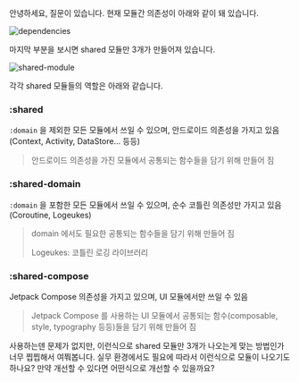 안녕하세요, 질문이 있습니다. 현재 모듈간 의존성이 아래와 같이 돼 있습니다.

![dependencies](https://github.com/runner-be/RunnerBe-Android/raw/develop/art/project-dependency-graph/graph.dot.png)

마지막 부분을 보시면 shared 모듈만 3개가 만들어져 있습니다.

![shared-module](https://user-images.githubusercontent.com/40740128/155938312-b81734e9-39c9-4a25-b0ba-617e5eb772a5.png)

각각 shared 모듈들의 역할은 아래와 같습니다.

### :shared

`:domain` 을 제외한 모든 모듈에서 쓰일 수 있으며, 안드로이드 의존성을 가지고 있음 (Context, Activity, DataStore... 등등)

> 안드로이드 의존성을 가진 모듈에서 공통되는 함수들을 담기 위해 만들어 짐

### :shared-domain

`:domain` 을 포함한 모든 모듈에서 쓰일 수 있으며, 순수 코틀린 의존성만 가지고 있음 (Coroutine, Logeukes)

> domain 에서도 필요한 공통되는 함수들을 담기 위해 만들어 짐
> 
> Logeukes: 코틀린 로깅 라이브러리

### :shared-compose

Jetpack Compose 의존성을 가지고 있으며, UI 모듈에서만 쓰일 수 있음

> Jetpack Compose 를 사용하는 UI 모듈에서 공통되는 함수(composable, style, typography 등등)들을 담기 위해 만들어 짐

사용하는덴 문제가 없지만, 이런식으로 shared 모듈만 3개가 나오는게 맞는 방법인가 너무 찝찝해서 여쭤봅니다. 실무 환경에서도 필요에 따라서 이런식으로 모듈이 나오기도 하나요? 만약 개선할 수 있다면 어떤식으로 개선할 수 있을까요?
